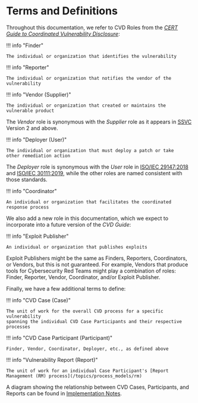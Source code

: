 # Terms and Definitions

Throughout this documentation, we refer to CVD Roles from the [*CERT Guide to Coordinated
Vulnerability Disclosure*](https://vuls.cert.org/confluence/display/CVD):

!!! info "Finder"
    
    The individual or organization that identifies the vulnerability

!!! info "Reporter"

    The individual or organization that notifies the vendor of the
    vulnerability

!!! info "Vendor (Supplier)"

    The individual or organization that created or maintains the
    vulnerable product

The *Vendor* role is synonymous with the *Supplier* role as it appears
in [SSVC](https://github.com/CERTCC/SSVC) Version 2 and above.

!!! info "Deployer (User)"

    The individual or organization that must deploy a patch or take
    other remediation action

The *Deployer* role is synonymous with the *User* role in 
[ISO/IEC 29147:2018](https://www.iso.org/standard/72311.html)
and
[ISO/IEC 30111:2019](https://www.iso.org/standard/69725.html),
while the other roles are named consistent with those standards.

!!! info "Coordinator"

    An individual or organization that facilitates the coordinated
    response process


We also add a new role in this documentation, which we expect to incorporate
into a future version of the *CVD Guide*:

!!! info "Exploit Publisher"

    An individual or organization that publishes exploits

Exploit Publishers might be the same as Finders, Reporters, Coordinators, or
Vendors, but this is not guaranteed. 
For example, Vendors that produce tools for Cybersecurity Red Teams might play a combination 
of roles: Finder, Reporter, Vendor, Coordinator, and/or Exploit Publisher.

Finally, we have a few additional terms to define:

!!! info "CVD Case (Case)"

    The unit of work for the overall CVD process for a specific vulnerability
    spanning the individual CVD Case Participants and their respective processes

!!! info "CVD Case Participant (Participant)"

    Finder, Vendor, Coordinator, Deployer, etc., as defined above

!!! info "Vulnerability Report (Report)"

    The unit of work for an individual Case Participant's [Report Management (RM) process](/topics/process_models/rm)

A diagram showing the relationship between CVD Cases, Participants, and Reports can be
found in [Implementation Notes](/topics/implementation_notes).

